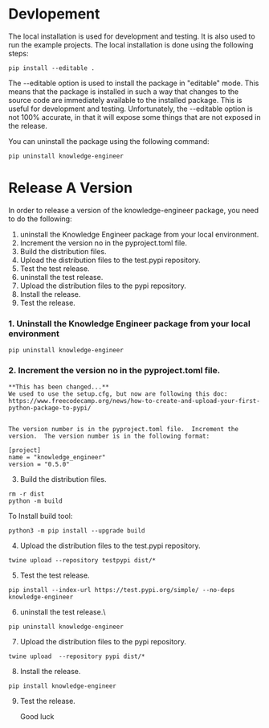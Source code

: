 # Devlopement

The local installation is used for development and testing.  It is also used to run the example projects.  The local installation is done using the following steps:
```shell
pip install --editable .
```

The --editable option is used to install the package in "editable" mode.  This means that the package is installed in such a way that changes to the source code are immediately available to the installed package.  This is useful for development and testing.  Unfortunately, the --editable option is not 100% accurate, in that it will expose some things that are not exposed in the release.

You can uninstall the package using the following command:

```
pip uninstall knowledge-engineer
```


# Release A Version
In order to release a version of the knowledge-engineer package, you need to do the following:


1. uninstall the Knowledge Engineer package from your local environment.
2. Increment the version no in the pyproject.toml file.
3. Build the distribution files.
4. Upload the distribution files to the test.pypi repository.
5. Test the test release.
6. uninstall the test release.
7. Upload the distribution files to the pypi repository.
8. Install the release.
9. Test the release.

### 1. Uninstall the Knowledge Engineer package from your local environment

```
pip uninstall knowledge-engineer
```
    
### 2. Increment the version no in the pyproject.toml file.
    
    **This has been changed...** 
    We used to use the setup.cfg, but now are following this doc: https://www.freecodecamp.org/news/how-to-create-and-upload-your-first-python-package-to-pypi/ 
    

    The version number is in the pyproject.toml file.  Increment the version.  The version number is in the following format:

```
[project]
name = "knowledge_engineer"
version = "0.5.0"
```

3. Build the distribution files.     

```
rm -r dist
python -m build
```
To Install build tool:
```
python3 -m pip install --upgrade build
```

4. Upload the distribution files to the test.pypi repository.
    
```
twine upload --repository testpypi dist/*
```

5. Test the test release.

```
pip install --index-url https://test.pypi.org/simple/ --no-deps knowledge-engineer
```
    
6. uninstall the test release.\

```
pip uninstall knowledge-engineer
```
    
7. Upload the distribution files to the pypi repository.

```
twine upload  --repository pypi dist/*
```
    
8. Install the release.

```
pip install knowledge-engineer
```
    
9. Test the release.

    Good luck
